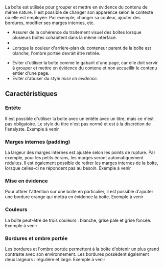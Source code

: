 La boîte est utilisée pour grouper et mettre en évidence du contenu de même nature. Il est possible de changer son apparence selon le contexte où elle est employée. Par exemple, changer sa couleur, ajouter des bordures, modifier ses marges internes, etc.

<modul-do>
    <ul>
        <li>Assurer de la cohérence du traitement visuel des boîtes lorsque plusieurs boîtes cohabitent dans la même interface.<li>
        <li>Lorsque la couleur d'arrière-plan du conteneur parent de la boîte est blanche, l'ombre portée devrait être retirée.</li>
    </ul>
</modul-do>

<modul-dont>
    <ul>
        <li>Éviter d'utiliser la boîte comme le gabarit d'une page, car elle doit servir à grouper et mettre en évidence du contenu et non accueillir le contenu entier d'une page.</li>
        <li>Éviter d'abuser du style <em>mise en évidence</em>.</li>
    </ul>
</modul-dont>

## Caractéristiques

### Entête
Il est possible d'utiliser la boite avec un entête avec un titre, mais ce n'est pas obligatoire. Le style du titre n'est pas normé et est à la discrétion de l'analyste.
<m-message class="m-u--margin-top" skin="light" state="information">Exemple à venir</m-message>

### Marges internes (padding)
La largeur des marges internes est ajustée selon les points de rupture. Par exemple, pour les petits écrans, les marges seront automatiquement réduites. Il est également possible de retirer les marges internes de la boîte, lorsque celles-ci ne répondent pas au besoin.
<m-message class="m-u--margin-top" skin="light" state="information">Exemple à venir</m-message>

### Mise en évidence
Pour attirer l'attention sur une boîte en particulier, il est possible d'ajouter une bordure orange qui mettra en évidence la boîte.
<m-message class="m-u--margin-top" skin="light" state="information">Exemple à venir</m-message>

### Couleurs
La boîte peut-être de trois couleurs&nbsp;: blanche, grise pale et grise foncée.
<m-message class="m-u--margin-top" skin="light" state="information">Exemple à venir</m-message>

### Bordures et ombre portée
Les bordures et l'ombre portée permettent à la boîte d'obtenir un plus grand contraste avec son environnement. Les bordures possèdent également deux largeurs&nbsp;: régulière et large.
<m-message class="m-u--margin-top" skin="light" state="information">Exemple à venir</m-message>